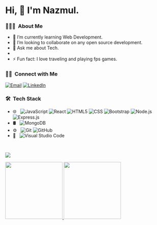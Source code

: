 # Hi, 👋 I'm Nazmul.

<h3> 👨🏻‍💻 &nbsp;About Me </h3>

- 🌱 I’m currently learning Web Development.
- 👯 I’m looking to collaborate on any open source development.
- 💬 Ask me about Tech.
- [//]: <> (- 🥅 2021 Goals: NextJS)
- ⚡ Fun fact: I love traveling and playing fps games.


<h3> 🤝🏻 &nbsp;Connect with Me </h3>

<p align="">
<a href="mailto:uzzalnazmul@gmail.com"><img alt="Email" src="https://img.shields.io/badge/Email-uzzalnazmul@gmail.com-informational?style=flat-square&logo=gmail"></a>
<a href="https://www.linkedin.com/in/nazmuluzzal/"><img alt="LinkedIn" src="https://img.shields.io/badge/LinkedIn-Md%20Nazmul%20Hasan-informational?style=flat-square&logo=linkedin"></a>
  
</p>
<h3> 🛠 &nbsp;Tech Stack</h3>

- 🌐 &nbsp;
  ![JavaScript](https://img.shields.io/badge/-JavaScript-333333?style=flat&logo=javascript)
  ![React](https://img.shields.io/badge/-React-333333?style=flat&logo=react)
  ![HTML5](https://img.shields.io/badge/-HTML5-333333?style=flat&logo=HTML5)
  ![CSS](https://img.shields.io/badge/-CSS-333333?style=flat&logo=CSS3&logoColor=1572B6)
  ![Bootstrap](https://img.shields.io/badge/-Bootstrap-333333?style=flat&logo=bootstrap&logoColor=563D7C)
  ![Node.js](https://img.shields.io/badge/-Node.js-333333?style=flat&logo=node.js)
  ![Express.js](https://img.shields.io/badge/-Express.js-333333?style=flat&logo=express)
- 🛢 &nbsp;
  ![MongoDB](https://img.shields.io/badge/-MongoDB-333333?style=flat&logo=mongodb)
- ⚙️ &nbsp;
  ![Git](https://img.shields.io/badge/-Git-333333?style=flat&logo=git)
  ![GitHub](https://img.shields.io/badge/-GitHub-333333?style=flat&logo=github)
- 🔧 &nbsp;
  ![Visual Studio Code](https://img.shields.io/badge/-Visual%20Studio%20Code-333333?style=flat&logo=visual-studio-code&logoColor=007ACC)
  
<br/>


![](https://komarev.com/ghpvc/?username=nazmuluzzal&color=blueviolet)


<a href="https://github.com/nazmuluzzal">
  <img height="180em" src="https://github-readme-stats.vercel.app/api?username=nazmuluzzal&theme=tokyonight&show_icons=true" />
  
  <img height="180em" src="https://github-readme-stats.vercel.app/api/top-langs/?username=nazmuluzzal&theme=tokyonight&layout=compact" />
</a>



